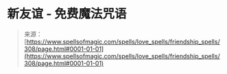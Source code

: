 <!--yml

category: 未分类

date: 2024-06-12 18:32:56

-->

# 新友谊 - 免费魔法咒语

> 来源：[https://www.spellsofmagic.com/spells/love_spells/friendship_spells/308/page.html#0001-01-01](https://www.spellsofmagic.com/spells/love_spells/friendship_spells/308/page.html#0001-01-01)
